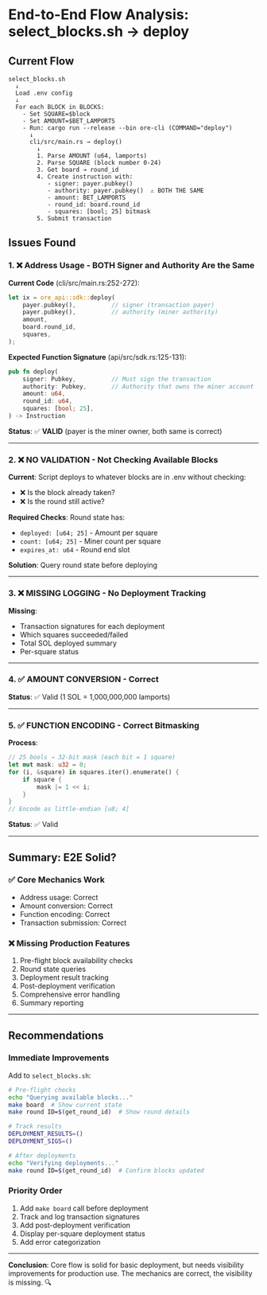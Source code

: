 # End-to-End Flow Analysis: select_blocks.sh → deploy

## Current Flow

```
select_blocks.sh
  ↓
  Load .env config
  ↓
  For each BLOCK in BLOCKS:
    - Set SQUARE=$block
    - Set AMOUNT=$BET_LAMPORTS
    - Run: cargo run --release --bin ore-cli (COMMAND="deploy")
      ↓
      cli/src/main.rs → deploy()
        ↓
        1. Parse AMOUNT (u64, lamports)
        2. Parse SQUARE (block number 0-24)
        3. Get board → round_id
        4. Create instruction with:
           - signer: payer.pubkey()
           - authority: payer.pubkey()  ⚠️ BOTH THE SAME
           - amount: BET_LAMPORTS
           - round_id: board.round_id
           - squares: [bool; 25] bitmask
        5. Submit transaction
```

## Issues Found

### 1. ❌ Address Usage - BOTH Signer and Authority Are the Same

**Current Code** (cli/src/main.rs:252-272):

```rust
let ix = ore_api::sdk::deploy(
    payer.pubkey(),          // signer (transaction payer)
    payer.pubkey(),          // authority (miner authority)
    amount,
    board.round_id,
    squares,
);
```

**Expected Function Signature** (api/src/sdk.rs:125-131):

```rust
pub fn deploy(
    signer: Pubkey,          // Must sign the transaction
    authority: Pubkey,       // Authority that owns the miner account
    amount: u64,
    round_id: u64,
    squares: [bool; 25],
) -> Instruction
```

**Status**: ✅ **VALID** (payer is the miner owner, both same is correct)

---

### 2. ❌ NO VALIDATION - Not Checking Available Blocks

**Current**: Script deploys to whatever blocks are in .env without checking:

- ❌ Is the block already taken?
- ❌ Is the round still active?

**Required Checks**: Round state has:

- `deployed: [u64; 25]` - Amount per square
- `count: [u64; 25]` - Miner count per square
- `expires_at: u64` - Round end slot

**Solution**: Query round state before deploying

---

### 3. ❌ MISSING LOGGING - No Deployment Tracking

**Missing**:

- Transaction signatures for each deployment
- Which squares succeeded/failed
- Total SOL deployed summary
- Per-square status

---

### 4. ✅ AMOUNT CONVERSION - Correct

**Status**: ✅ Valid (1 SOL = 1,000,000,000 lamports)

---

### 5. ✅ FUNCTION ENCODING - Correct Bitmasking

**Process**:

```rust
// 25 bools → 32-bit mask (each bit = 1 square)
let mut mask: u32 = 0;
for (i, &square) in squares.iter().enumerate() {
    if square {
        mask |= 1 << i;
    }
}
// Encode as little-endian [u8; 4]
```

**Status**: ✅ Valid

---

## Summary: E2E Solid?

### ✅ Core Mechanics Work

- Address usage: Correct
- Amount conversion: Correct
- Function encoding: Correct
- Transaction submission: Correct

### ❌ Missing Production Features

1. Pre-flight block availability checks
2. Round state queries
3. Deployment result tracking
4. Post-deployment verification
5. Comprehensive error handling
6. Summary reporting

---

## Recommendations

### Immediate Improvements

Add to `select_blocks.sh`:

```bash
# Pre-flight checks
echo "Querying available blocks..."
make board  # Show current state
make round ID=$(get_round_id)  # Show round details

# Track results
DEPLOYMENT_RESULTS=()
DEPLOYMENT_SIGS=()

# After deployments
echo "Verifying deployments..."
make round ID=$(get_round_id)  # Confirm blocks updated
```

### Priority Order

1. Add `make board` call before deployment
2. Track and log transaction signatures
3. Add post-deployment verification
4. Display per-square deployment status
5. Add error categorization

---

**Conclusion**: Core flow is solid for basic deployment, but needs visibility improvements for production use. The mechanics are correct, the visibility is missing. 🔍
